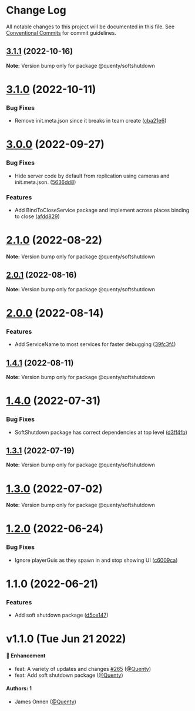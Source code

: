 # Change Log

All notable changes to this project will be documented in this file.
See [Conventional Commits](https://conventionalcommits.org) for commit guidelines.

## [3.1.1](https://github.com/Quenty/NevermoreEngine/compare/@quenty/softshutdown@3.1.0...@quenty/softshutdown@3.1.1) (2022-10-16)

**Note:** Version bump only for package @quenty/softshutdown





# [3.1.0](https://github.com/Quenty/NevermoreEngine/compare/@quenty/softshutdown@3.0.0...@quenty/softshutdown@3.1.0) (2022-10-11)


### Bug Fixes

* Remove init.meta.json since it breaks in team create ([cba21e6](https://github.com/Quenty/NevermoreEngine/commit/cba21e602b50ea3799044eae9cb690d1cd9c88ec))





# [3.0.0](https://github.com/Quenty/NevermoreEngine/compare/@quenty/softshutdown@2.1.0...@quenty/softshutdown@3.0.0) (2022-09-27)


### Bug Fixes

* Hide server code by default from replication using cameras and init.meta.json. ([5636dd8](https://github.com/Quenty/NevermoreEngine/commit/5636dd8cafe68db4571ed214a82b84698f2f74c0))


### Features

* Add BindToCloseService package and implement across places binding to close ([afdd829](https://github.com/Quenty/NevermoreEngine/commit/afdd829538c9d0ce2d6f51ad9fee9063f0f5bd24))





# [2.1.0](https://github.com/Quenty/NevermoreEngine/compare/@quenty/softshutdown@2.0.1...@quenty/softshutdown@2.1.0) (2022-08-22)

**Note:** Version bump only for package @quenty/softshutdown





## [2.0.1](https://github.com/Quenty/NevermoreEngine/compare/@quenty/softshutdown@2.0.0...@quenty/softshutdown@2.0.1) (2022-08-16)

**Note:** Version bump only for package @quenty/softshutdown





# [2.0.0](https://github.com/Quenty/NevermoreEngine/compare/@quenty/softshutdown@1.4.1...@quenty/softshutdown@2.0.0) (2022-08-14)


### Features

* Add ServiceName to most services for faster debugging ([39fc3f4](https://github.com/Quenty/NevermoreEngine/commit/39fc3f4f2beb92fff49b2264424e07af7907324e))





## [1.4.1](https://github.com/Quenty/NevermoreEngine/compare/@quenty/softshutdown@1.4.0...@quenty/softshutdown@1.4.1) (2022-08-11)

**Note:** Version bump only for package @quenty/softshutdown





# [1.4.0](https://github.com/Quenty/NevermoreEngine/compare/@quenty/softshutdown@1.3.1...@quenty/softshutdown@1.4.0) (2022-07-31)


### Bug Fixes

* SoftShutdown package has correct dependencies at top level ([d3ff4fb](https://github.com/Quenty/NevermoreEngine/commit/d3ff4fb3128c64c3e6b48fd3882c3b1bdc7614d4))





## [1.3.1](https://github.com/Quenty/NevermoreEngine/compare/@quenty/softshutdown@1.3.0...@quenty/softshutdown@1.3.1) (2022-07-19)

**Note:** Version bump only for package @quenty/softshutdown





# [1.3.0](https://github.com/Quenty/NevermoreEngine/compare/@quenty/softshutdown@1.2.0...@quenty/softshutdown@1.3.0) (2022-07-02)

**Note:** Version bump only for package @quenty/softshutdown





# [1.2.0](https://github.com/Quenty/NevermoreEngine/compare/@quenty/softshutdown@1.1.0...@quenty/softshutdown@1.2.0) (2022-06-24)


### Bug Fixes

* Ignore playerGuis as they spawn in and stop showing UI ([c6009ca](https://github.com/Quenty/NevermoreEngine/commit/c6009caf8cdabf46b53177ba37f2c78ccb9b0320))





# 1.1.0 (2022-06-21)


### Features

* Add soft shutdown package ([d5ce147](https://github.com/Quenty/NevermoreEngine/commit/d5ce147cf338824e480e1f5ad0580329ee641efe))





# v1.1.0 (Tue Jun 21 2022)

#### 🚀 Enhancement

- feat: A variety of updates and changes [#265](https://github.com/Quenty/NevermoreEngine/pull/265) ([@Quenty](https://github.com/Quenty))
- feat: Add soft shutdown package ([@Quenty](https://github.com/Quenty))

#### Authors: 1

- James Onnen ([@Quenty](https://github.com/Quenty))
